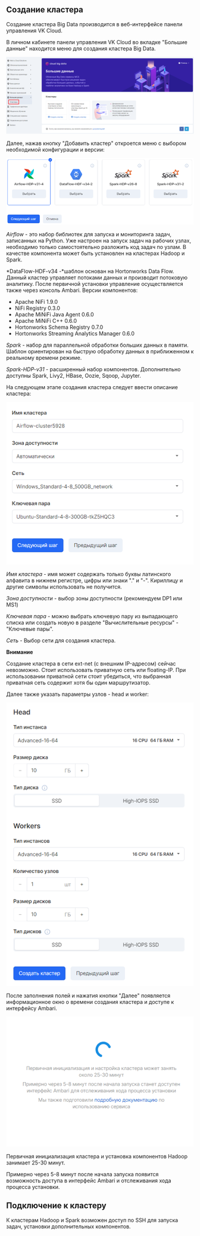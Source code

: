 ## Создание кластера

Создание кластера Big Data производится в веб-интерфейсе панели управления VK Cloud.

В личном кабинете панели управления VK Cloud во вкладке "Большие данные" находится меню для создания кластера Big Data.

![](./assets/1601643470213-1-png)

Далее, нажав кнопку "Добавить кластер" откроется меню с выбором необходимой конфигурации и версии:

![](./assets/1601646274414-2-png)

*Airflow* \- это набор библиотек для запуска и мониторинга задач, записанных на Python. Уже настроен на запуск задач на рабочих узлах, необходимо только самостоятельно разложить код задач по узлам. В качестве компонента может быть установлен на кластерах Hadoop и Spark.

*DataFlow-HDF-v34 -*шаблон основан на Hortonworks Data Flow. Данный кластер управляет потоками данных и производит потоковую аналитику. После первичной установки управление осуществляется также через консоль Ambari. Версии компонентов:

- Apache NiFi 1.9.0
- NiFi Registry 0.3.0
- Apache MiNiFi Java Agent 0.6.0
- Apache MiNiFi C++ 0.6.0
- Hortonworks Schema Registry 0.7.0
- Hortonworks Streaming Analytics Manager 0.6.0

*Spark -* набор для параллельной обработки больших данных в памяти. Шаблон ориентирован на быструю обработку данных в приближенном к реальному времени режиме.

*Spark-HDP-v31* - расширенный набор компонентов. Дополнительно доступны Spark, Livy2, HBase, Oozie, Sqoop, Jupyter.

На следующем этапе создания кластера следует ввести описание кластера:

![](./assets/1601646393598-6-png)

*Имя кластера* - имя может содержать только буквы латинского алфавита в нижнем регистре, цифры или знаки "." и "-". Кириллицу и другие символы использовать не получится.

*Зона доступности* - выбор зоны доступности (рекомендуем DP1 или MS1)

*Ключевая пара* - можно выбрать ключевую пару из выпадающего списка или создать новую в разделе "Вычислительные ресурсы" - "Ключевые пары".

*Сеть* - Выбор сети для создания кластера.

**Внимание**

Создание кластера в сети ext-net (с внешним IP-адресом) сейчас невозможно. Стоит использовать приватную сеть или floating-IP. При использовании приватной сети стоит убедиться, что выбранная приватная сеть содержит хотя бы один маршрутизатор.

Далее также указать параметры узлов - head и worker:

![](./assets/1601646586298-7-png)

После заполнения полей и нажатия кнопки "Далее" появляется информационное окно о времени создания кластера и доступе к интерфейсу Ambari.

![](./assets/1601647566872-8-png)

Первичная инициализация кластера и установка компонентов Hadoop занимает 25-30 минут.

Примерно через 5-8 минут после начала запуска появится возможность доступа в интерфейс Ambari и отслеживания хода процесса установки.

## Подключение к кластеру

К кластерам Hadoop и Spark возможен доступ по SSH для запуска задач, установки дополнительных компонентов.
